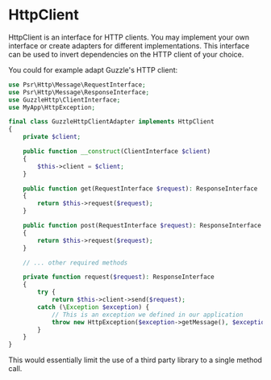HttpClient
==========

HttpClient is an interface for HTTP clients. You may implement your own
interface or create adapters for different implementations. This interface can
be used to invert dependencies on the HTTP client of your choice.

You could for example adapt Guzzle's HTTP client:

```php
use Psr\Http\Message\RequestInterface;
use Psr\Http\Message\ResponseInterface;
use GuzzleHttp\ClientInterface;
use MyApp\HttpException;

final class GuzzleHttpClientAdapter implements HttpClient
{
    private $client;

    public function __construct(ClientInterface $client)
    {
        $this->client = $client;
    }

    public function get(RequestInterface $request): ResponseInterface
    {
        return $this->request($request);
    }

    public function post(RequestInterface $request): ResponseInterface
    {
        return $this->request($request);
    }

    // ... other required methods

    private function request($request): ResponseInterface
    {
        try {
            return $this->client->send($request);
        catch (\Exception $exception) {
            // This is an exception we defined in our application
            throw new HttpException($exception->getMessage(), $exception->getCode(), $exception);
        }
    }
}
```

This would essentially limit the use of a third party library to a single
method call.
